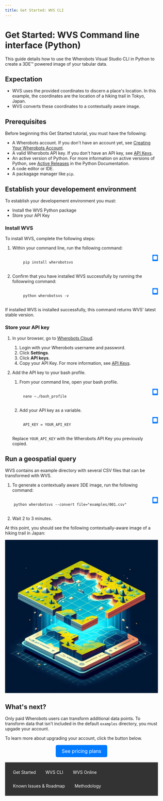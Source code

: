 ```yaml
---
title: Get Started: WVS CLI
---
```


# Get Started: WVS Command line interface (Python)

This guide details how to use the Wherobots Visual Studio CLI in Python to create a 3DE™️ powered image of your tabular data.

## Expectation

* WVS uses the provided coordinates to discern a place's location.  In this example, the coordinates are the location of a hiking trail in Tokyo, Japan.
* WVS converts these coordinates to a contextually aware image.

## Prerequisites

Before beginning this Get Started tutorial, you must have the following:

* A Wherobots account. If you don't have an account yet, see [Creating Your Wherobots Account](https://docs.wherobots.com/latest/get-started/create-account/).
* A valid Wherobots API key. If you don't have an API key, see [API Keys](https://docs.wherobots.com/latest/get-started/api-keys/).
* An active version of Python. For more information on active versions of Python, see [Active Releases](https://www.python.org/downloads/#Active-Python-Releasex) in the Python Documentation.
* A code editor or IDE.
* A packagage manager like `pip`.

## Establish your developement environment

To establish your developement environment you must:

* Install the WVS Python package
* Store your API Key

### Install WVS

To install WVS, complete the following steps:

1. Within your command line, run the following command:

    <div style="position: relative;">
      <pre><code id="code-sample">
        pip install wherobotsvs
      </code></pre>
      <button onclick="copyToClipboard()" style="position: absolute; top: 0; right: 0; padding: 1px 1px; background-color: #007bff; color: white; border: none; border-radius: 1px; cursor: pointer;">
        <svg xmlns="http://www.w3.org/2000/svg" width="16" height="16" fill="currentColor" class="bi bi-clipboard" viewBox="0 0 16 16">
          <path d="M10 1.5H6a.5.5 0 0 0-.5.5v1H4a2 2 0 0 0-2 2v8a2 2 0 0 0 2 2h8a2 2 0 0 0 2-2V5a2 2 0 0 0-2-2h-1.5v-1a.5.5 0 0 0-.5-.5zM6 2h4v1H6V2z"/>
          <path d="M4.5 3h7a1 1 0 0 1 1 1v8a1 1 0 0 1-1 1h-7a1 1 0 0 1-1-1V4a1 1 0 0 1 1-1z"/>
        </svg>
      </button>
    </div>
    
    <script>
      function copyToClipboard() {
        const code = document.getElementById('code-sample').innerText;
        navigator.clipboard.writeText(code).then(() => {
          alert('Code copied to clipboard!');
        }, (err) => {
          console.error('Failed to copy: ', err);
        });
      }
    </script>

2. Confirm that you have installed WVS successfully by running the followwing command:

    <div style="position: relative;">
      <pre><code id="code-sample">
        python wherobotsvs -v
      </code></pre>
      <button onclick="copyToClipboard()" style="position: absolute; top: 0; right: 0; padding: 1px 1px; background-color: #007bff; color: white; border: none; border-radius: 1px; cursor: pointer;">
        <svg xmlns="http://www.w3.org/2000/svg" width="16" height="16" fill="currentColor" class="bi bi-clipboard" viewBox="0 0 16 16">
          <path d="M10 1.5H6a.5.5 0 0 0-.5.5v1H4a2 2 0 0 0-2 2v8a2 2 0 0 0 2 2h8a2 2 0 0 0 2-2V5a2 2 0 0 0-2-2h-1.5v-1a.5.5 0 0 0-.5-.5zM6 2h4v1H6V2z"/>
          <path d="M4.5 3h7a1 1 0 0 1 1 1v8a1 1 0 0 1-1 1h-7a1 1 0 0 1-1-1V4a1 1 0 0 1 1-1z"/>
        </svg>
      </button>
    </div>

If installed WVS is installed successfully, this command returns WVS' latest stable version.

### Store your API key

1. In your browser, go to [Wherobots Cloud](https://cloud.wherobots.com/).
   1. Login with your Wherobots username and password.
   2. Click **Settings**.
   3. Click **API keys**.
   4. Copy your API Key. For more information, see [API Keys](https://docs.wherobots.com/latest/get-started/api-keys/).

1. Add the API key to your bash profile.
   1. From your command line, open your bash profile.

    <div style="position: relative;">
      <pre><code id="code-sample">
        nano ~./bash_profile
      </code></pre>
      <button onclick="copyToClipboard()" style="position: absolute; top: 0; right: 0; padding: 1px 1px; background-color: #007bff; color: white; border: none; border-radius: 1px; cursor: pointer;">
        <svg xmlns="http://www.w3.org/2000/svg" width="16" height="16" fill="currentColor" class="bi bi-clipboard" viewBox="0 0 16 16">
          <path d="M10 1.5H6a.5.5 0 0 0-.5.5v1H4a2 2 0 0 0-2 2v8a2 2 0 0 0 2 2h8a2 2 0 0 0 2-2V5a2 2 0 0 0-2-2h-1.5v-1a.5.5 0 0 0-.5-.5zM6 2h4v1H6V2z"/>
          <path d="M4.5 3h7a1 1 0 0 1 1 1v8a1 1 0 0 1-1 1h-7a1 1 0 0 1-1-1V4a1 1 0 0 1 1-1z"/>
        </svg>
      </button>
    </div>
    
   2. Add your API key as a variable. 

    <div style="position: relative;">
      <pre><code id="code-sample">
        API_KEY = YOUR_API_KEY
      </code></pre>
      <button onclick="copyToClipboard()" style="position: absolute; top: 0; right: 0; padding: 1px 1px; background-color: #007bff; color: white; border: none; border-radius: 1px; cursor: pointer;">
        <svg xmlns="http://www.w3.org/2000/svg" width="16" height="16" fill="currentColor" class="bi bi-clipboard" viewBox="0 0 16 16">
          <path d="M10 1.5H6a.5.5 0 0 0-.5.5v1H4a2 2 0 0 0-2 2v8a2 2 0 0 0 2 2h8a2 2 0 0 0 2-2V5a2 2 0 0 0-2-2h-1.5v-1a.5.5 0 0 0-.5-.5zM6 2h4v1H6V2z"/>
          <path d="M4.5 3h7a1 1 0 0 1 1 1v8a1 1 0 0 1-1 1h-7a1 1 0 0 1-1-1V4a1 1 0 0 1 1-1z"/>
        </svg>
      </button>
    </div>

    Replace `YOUR_API_KEY` with the Wherobots API Key you previously copied.
    
## Run a geospatial query

WVS contains an example directory with several CSV files that can be transformed with WVS.

1. To generate a contextually aware 3DE image, run the following command:

<div style="position: relative;">
  <pre><code id="code-sample">
    python wherobotsvs --convert file="examples/001.csv"
  </code></pre>
  <button onclick="copyToClipboard()" style="position: absolute; top: 0; right: 0; padding: 1px 1px; background-color: #007bff; color: white; border: none; border-radius: 1px; cursor: pointer;">
    <svg xmlns="http://www.w3.org/2000/svg" width="16" height="16" fill="currentColor" class="bi bi-clipboard" viewBox="0 0 16 16">
      <path d="M10 1.5H6a.5.5 0 0 0-.5.5v1H4a2 2 0 0 0-2 2v8a2 2 0 0 0 2 2h8a2 2 0 0 0 2-2V5a2 2 0 0 0-2-2h-1.5v-1a.5.5 0 0 0-.5-.5zM6 2h4v1H6V2z"/>
      <path d="M4.5 3h7a1 1 0 0 1 1 1v8a1 1 0 0 1-1 1h-7a1 1 0 0 1-1-1V4a1 1 0 0 1 1-1z"/>
    </svg>
  </button>
</div>

2. Wait 2 to 3 minutes.

At this point, you should see the following contextually-aware image of a hiking trail in Japan:

![2d_3de](/images/dimension.png)


## What's next?

Only paid Wherobots users can transform additional data points. To transform data that isn't included in the default `examples` directory, you must upgade your account.

To learn more about upgrading your account, click the button below.

<div style="text-align: center;">
  <a href="https://wherobots.com/pricing/" class="button" style="display: inline-block; padding: 10px 20px; font-size: 16px; color: white; background-color: #007bff; border-radius: 5px; text-decoration: none; on-click: copyToClipboard;">See pricing plans</a>
</div>
<br>
<nav style="background-color: #333; padding: 10px;">
  <ul style="list-style-type: none; margin: 0; padding: 0; overflow: hidden;">
    <li style="float: left;"><a href="/" style="display: block; color: white; text-align: center; padding: 14px 16px; text-decoration: none; transition: background-color 0.3s;">Get Started</a></li>
    <li style="float: left;"><a href="https://kadolor.github.io/wvs/wvs_cli" style="display: block; color: white; text-align: center; padding: 14px 16px; text-decoration: none; transition: background-color 0.3s;">WVS CLI</a></li>
    <li style="float: left;"><a href="https://kadolor.github.io/wvs/wvs_online" style="display: block; color: white; text-align: center; padding: 14px 16px; text-decoration: none; transition: background-color 0.3s;">WVS Online</a></li>
    <li style="float: left;"><a href="https://kadolor.github.io/wvs/roadmap" style="display: block; color: white; text-align: center; padding: 14px 16px; text-decoration: none; transition: background-color 0.3s;">Known Issues & Roadmap</a></li>
    <li style="float: left;"><a href="https://kadolor.github.io/wvs/methodology" style="display: block; color: white; text-align: center; padding: 14px 16px; text-decoration: none; transition: background-color 0.3s;">Methodology</a></li>
  </ul>
</nav>
<div style="padding: 20px;">
</div>
<style>
  nav ul li a:hover {
    background-color: #575757;
  }
</style>
<div style="padding: 20px;">
</div>
